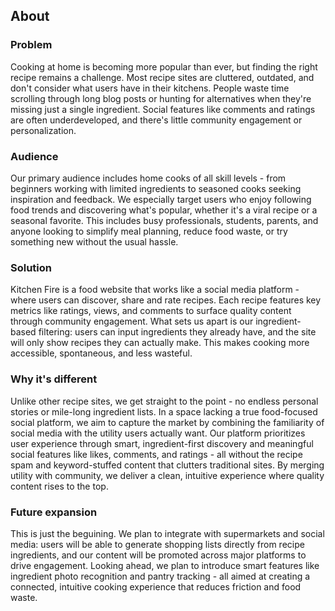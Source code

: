 <h2>About</h2>
<h3>Problem</h3>
Cooking at home is becoming more popular than ever, but finding the right recipe remains a challenge. Most recipe sites are cluttered, outdated, and don't consider what users have in their kitchens. People waste time scrolling through long blog posts or hunting for alternatives when they're missing just a single ingredient. Social features like comments and ratings are often underdeveloped, and there's little community engagement or personalization.

<h3>Audience</h3>
Our primary audience includes home cooks of all skill levels - from beginners working with limited ingredients to seasoned cooks seeking inspiration and feedback. We especially target users who enjoy following food trends and discovering what's popular, whether it's a viral recipe or a seasonal favorite. This includes busy professionals, students, parents, and anyone looking to simplify meal planning, reduce food waste, or try something new without the usual hassle.

<h3>Solution</h3>
Kitchen Fire is a food website that works like a social media platform - where users can discover, share and rate recipes. Each recipe features key metrics like ratings, views, and comments to surface quality content through community engagement. What sets us apart is our ingredient-based filtering: users can input ingredients they already have, and the site will only show recipes they can actually make. This makes cooking more accessible, spontaneous, and less wasteful.

<h3>Why it's different</h3>
Unlike other recipe sites, we get straight to the point - no endless personal stories or mile-long ingredient lists. In a space lacking a true food-focused social platform, we aim to capture the market by combining the familiarity of social media with the utility users actually want. Our platform prioritizes user experience through smart, ingredient-first discovery and meaningful social features like likes, comments, and ratings - all without the recipe spam and keyword-stuffed content that clutters traditional sites. By merging utility with community, we deliver a clean, intuitive experience where quality content rises to the top.

<h3>Future expansion</h3>
This is just the beguining. We plan to integrate with supermarkets and social media: users will be able to generate shopping lists directly from recipe ingredients, and our content will be promoted across major platforms to drive engagement. Looking ahead, we plan to introduce smart features like ingredient photo recognition and pantry tracking - all aimed at creating a connected, intuitive cooking experience that reduces friction and food waste.
